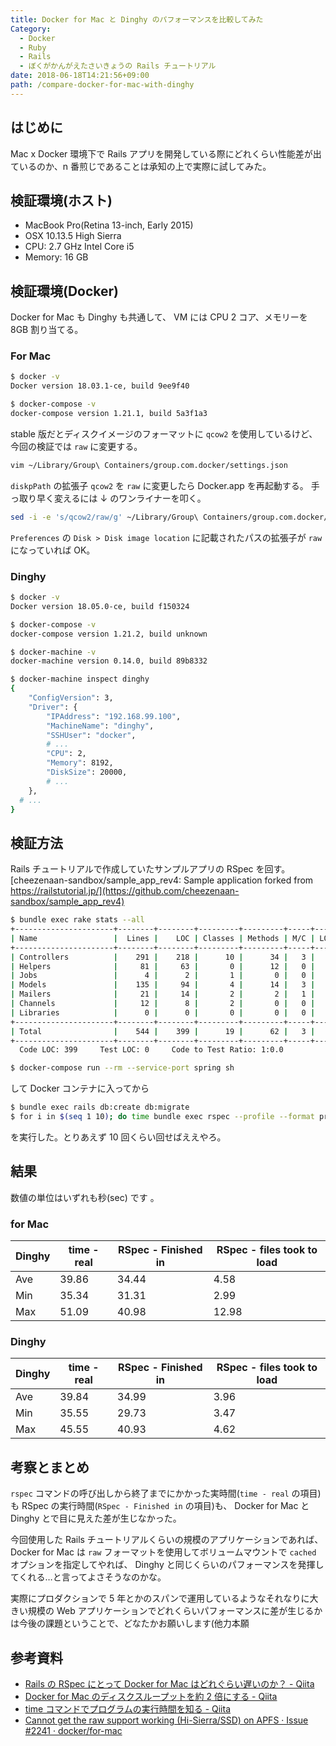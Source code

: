 ```yaml
---
title: Docker for Mac と Dinghy のパフォーマンスを比較してみた
Category:
  - Docker
  - Ruby
  - Rails
  - ぼくがかんがえたさいきょうの Rails チュートリアル
date: 2018-06-18T14:21:56+09:00
path: /compare-docker-for-mac-with-dinghy
---
```


## はじめに

Mac x Docker 環境下で Rails アプリを開発している際にどれくらい性能差が出ているのか、n 番煎じであることは承知の上で実際に試してみた。

## 検証環境(ホスト)

- MacBook Pro(Retina 13-inch, Early 2015)
- OSX 10.13.5 High Sierra
- CPU: 2.7 GHz Intel Core i5
- Memory: 16 GB

## 検証環境(Docker)

Docker for Mac も Dinghy も共通して、 VM には CPU 2 コア、メモリーを 8GB 割り当てる。

### For Mac

```sh
$ docker -v
Docker version 18.03.1-ce, build 9ee9f40

$ docker-compose -v
docker-compose version 1.21.1, build 5a3f1a3
```

stable 版だとディスクイメージのフォーマットに `qcow2` を使用しているけど、今回の検証では `raw` に変更する。

```sh
vim ~/Library/Group\ Containers/group.com.docker/settings.json
```

`diskpPath` の拡張子 `qcow2` を `raw` に変更したら Docker.app を再起動する。
手っ取り早く変えるには ↓ のワンライナーを叩く。

```sh
sed -i -e 's/qcow2/raw/g' ~/Library/Group\ Containers/group.com.docker/settings.json
```

`Preferences` の `Disk > Disk image location` に記載されたパスの拡張子が `raw` になっていれば OK。

### Dinghy

```sh
$ docker -v
Docker version 18.05.0-ce, build f150324

$ docker-compose -v
docker-compose version 1.21.2, build unknown

$ docker-machine -v
docker-machine version 0.14.0, build 89b8332

$ docker-machine inspect dinghy
{
    "ConfigVersion": 3,
    "Driver": {
        "IPAddress": "192.168.99.100",
        "MachineName": "dinghy",
        "SSHUser": "docker",
        # ...
        "CPU": 2,
        "Memory": 8192,
        "DiskSize": 20000,
        # ...
    },
  # ...
}
```

## 検証方法

Rails チュートリアルで作成していたサンプルアプリの RSpec を回す。
[cheezenaan-sandbox/sample_app_rev4: Sample application forked from https://railstutorial.jp/](https://github.com/cheezenaan-sandbox/sample_app_rev4)

```sh
$ bundle exec rake stats --all
+----------------------+--------+--------+---------+---------+-----+-------+
| Name                 |  Lines |    LOC | Classes | Methods | M/C | LOC/M |
+----------------------+--------+--------+---------+---------+-----+-------+
| Controllers          |    291 |    218 |      10 |      34 |   3 |     4 |
| Helpers              |     81 |     63 |       0 |      12 |   0 |     3 |
| Jobs                 |      4 |      2 |       1 |       0 |   0 |     0 |
| Models               |    135 |     94 |       4 |      14 |   3 |     4 |
| Mailers              |     21 |     14 |       2 |       2 |   1 |     5 |
| Channels             |     12 |      8 |       2 |       0 |   0 |     0 |
| Libraries            |      0 |      0 |       0 |       0 |   0 |     0 |
+----------------------+--------+--------+---------+---------+-----+-------+
| Total                |    544 |    399 |      19 |      62 |   3 |     4 |
+----------------------+--------+--------+---------+---------+-----+-------+
  Code LOC: 399     Test LOC: 0     Code to Test Ratio: 1:0.0

```

```sh
$ docker-compose run --rm --service-port spring sh
```

して Docker コンテナに入ってから

```sh
$ bundle exec rails db:create db:migrate
$ for i in $(seq 1 10); do time bundle exec rspec --profile --format progress; done;
```

を実行した。とりあえず 10 回くらい回せばええやろ。

## 結果

数値の単位はいずれも秒(sec) です 。

### for Mac

| Dinghy | time - real | RSpec - Finished in | RSpec - files took to load |
| ------ | ----------- | ------------------- | -------------------------- |
| Ave    | 39.86       | 34.44               | 4.58                       |
| Min    | 35.34       | 31.31               | 2.99                       |
| Max    | 51.09       | 40.98               | 12.98                      |

### Dinghy

| Dinghy | time - real | RSpec - Finished in | RSpec - files took to load |
| ------ | ----------- | ------------------- | -------------------------- |
| Ave    | 39.84       | 34.99               | 3.96                       |
| Min    | 35.55       | 29.73               | 3.47                       |
| Max    | 45.55       | 40.93               | 4.62                       |

## 考察とまとめ

`rspec` コマンドの呼び出しから終了までにかかった実時間(`time - real` の項目)も RSpec の実行時間(`RSpec - Finished in` の項目)も、 Docker for Mac と Dinghy とで目に見えた差が生じなかった。

今回使用した Rails チュートリアルくらいの規模のアプリケーションであれば、 Docker for Mac は `raw` フォーマットを使用してボリュームマウントで `cached` オプションを指定してやれば、 Dinghy と同じくらいのパフォーマンスを発揮してくれる…と言ってよさそうなのかな。

実際にプロダクションで 5 年とかのスパンで運用しているようなそれなりに大きい規模の Web アプリケーションでどれくらいパフォーマンスに差が生じるかは今後の課題ということで、どなたかお願いします(他力本願

## 参考資料

- [Rails の RSpec にとって Docker for Mac はどれぐらい遅いのか？ - Qiita](https://qiita.com/ledsun/items/a48a3ee939bd5f7d79a8)
- [Docker for Mac のディスクスループットを約 2 倍にする - Qiita](https://qiita.com/shinespark/items/51b6b145da4772764dfb)
- [time コマンドでプログラムの実行時間を知る - Qiita](https://qiita.com/tossh/items/659e5934e52b38183200)
- [Cannot get the raw support working (Hi-Sierra/SSD) on APFS · Issue #2241 · docker/for-mac](https://github.com/docker/for-mac/issues/2241)
